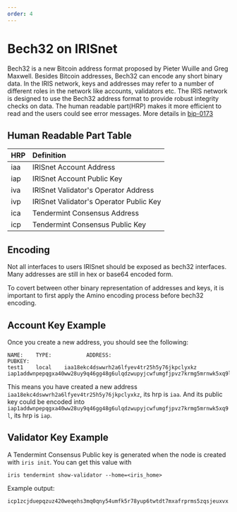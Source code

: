 ```yaml
---
order: 4
---
```


# Bech32 on IRISnet

Bech32 is a new Bitcoin address format proposed by Pieter Wuille and Greg Maxwell. Besides Bitcoin addresses, Bech32 can encode any short binary data. In the IRIS network, keys and addresses may refer to a number of different roles in the network like accounts, validators etc. The IRIS network is designed to use the Bech32 address format to provide robust integrity checks on data. The human readable part(HRP) makes it more efficient to read and the users could see error messages. More details in [bip-0173](https://github.com/bitcoin/bips/blob/master/bip-0173.mediawiki)


## Human Readable Part Table


| HRP        | Definition |
| -----------|:-------------|
|iaa|   IRISnet Account Address|
|iap|   IRISnet Account Public Key|
|iva|   IRISnet Validator's Operator Address|
|ivp|   IRISnet Validator's Operator Public Key|
|ica|   Tendermint Consensus Address|
|icp|   Tendermint Consensus Public Key|

## Encoding

Not all interfaces to users IRISnet should be exposed as bech32 interfaces. Many addresses are still in hex or base64 encoded form.

To covert between other binary representation of addresses and keys, it is important to first apply the Amino encoding process before bech32 encoding.


## Account Key Example

Once you create a new address, you should see the following:

```
NAME:    TYPE:           ADDRESS:                                PUBKEY:
test1    local    iaa18ekc4dswwrh2a6lfyev4tr25h5y76jkpclyxkz    iap1addwnpepqgxa40ww28uy9q46gg48g6ulqdzwupyjcwfumgfjpvz7krmg5mrnwk5xq9l
```

This means you have created a new address `iaa18ekc4dswwrh2a6lfyev4tr25h5y76jkpclyxkz`, its hrp is `iaa`. And its public key could be encoded into `iap1addwnpepqgxa40ww28uy9q46gg48g6ulqdzwupyjcwfumgfjpvz7krmg5mrnwk5xq9l`, its hrp is `iap`. 

## Validator Key Example

A Tendermint Consensus Public key is generated when the node is created with  `iris init`.
You can get this value with   
```
iris tendermint show-validator --home=<iris_home>
```

Example output:
```
icp1zcjduepqzuz420weqehs3mq0qny54umfk5r78yup6twtdt7mxafrprms5zqsjeuxvx
```

